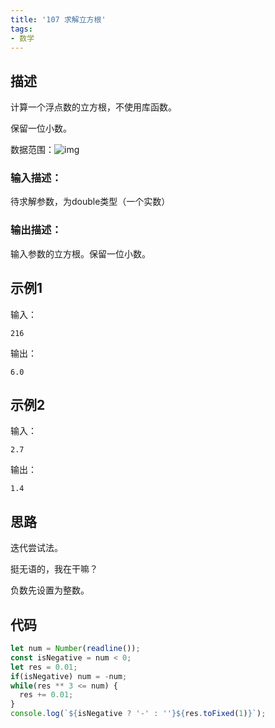 ```yaml
---
title: '107 求解立方根'
tags:
- 数学
---
```


## 描述

计算一个浮点数的立方根，不使用库函数。

保留一位小数。



数据范围：![img](https://www.nowcoder.com/equation?tex=%7Cval%7C%20%5Cle%2020%20%5C)

### 输入描述：

待求解参数，为double类型（一个实数）

### 输出描述：

输入参数的立方根。保留一位小数。

## 示例1

输入：

```
216
```



输出：

```
6.0
```



## 示例2

输入：

```
2.7
```



输出：

```
1.4
```

## 思路

迭代尝试法。

挺无语的，我在干嘛？

负数先设置为整数。

## 代码

```js
let num = Number(readline());
const isNegative = num < 0;
let res = 0.01;
if(isNegative) num = -num;
while(res ** 3 <= num) {
  res += 0.01;
}
console.log(`${isNegative ? '-' : ''}${res.toFixed(1)}`);
```

    
